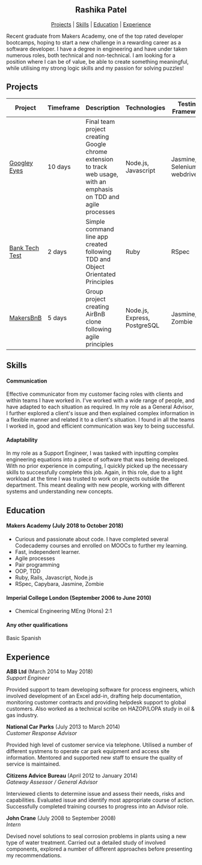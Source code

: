 <h2 align="center">Rashika Patel</h2>

<div align="center">

[Projects](#projects) | 
[Skills](#skills) | 
[Education](#education) | 
[Experience](#experience)
</div>


Recent graduate from Makers Academy, one of the top rated developer bootcamps, hoping to start a new challenge in a rewarding career as a software developer.
I have a degree in engineering and have under taken numerous roles, both technical and non-technical. 
I am looking for a position where I can be of value, be able to create something meaningful, while utilising my strong logic skills and my passion for solving puzzles!


## Projects

| Project | Timeframe | Description | Technologies | Testing Framework |
----------|-----------|-------------|----------|-------------------|
| [Googley Eyes](https://github.com/LazySamir/googley-eyes) | 10 days | Final team project creating Google chrome extension to track web usage, with an emphasis on TDD and agile processes | Node.js, Javascript | Jasmine, Selenium, webdriverIO |
| [Bank Tech Test](https://github.com/cbp10/bank_tech_test) | 2 days | Simple command line app created following TDD and Object Orientated Principles | Ruby | RSpec |
| [MakersBnB](https://github.com/DaveLawes/MakersBnB) | 5 days | Group project creating AirBnB clone following agile principles | Node.js, Express, PostgreSQL | Jasmine, Zombie |



## Skills

#### Communication

Effective communicator from my customer facing roles with clients and within teams I have worked in.
I've worked with a wide range of people, and have adapted to each situation as required. 
In my role as a General Advisor, I further explored a client's issue and then explained complex information in a flexible manner and related it to a client's situation.
I found in all the teams I worked in, good and efficient communication was key to being successful. 

#### Adaptability

In my role as a Support Engineer, I was tasked with inputting complex engineering equations into a piece of software that was being developed. With no prior experience in computing, I quickly picked up the necessary skills to successfully complete this job.
Again, in this role, due to a light workload at the time I was trusted to work on projects outside the department. This meant dealing with new people, working with different systems and understanding new concepts.


## Education

#### Makers Academy (July 2018 to October 2018)

- Curious and passionate about code. I have completed several Codecademy courses and enrolled on MOOCs to further my learning.
- Fast, independent learner.
- Agile processes
- Pair programming
- OOP, TDD
- Ruby, Rails, Javascript, Node.js
- RSpec, Capybara, Jasmine, Zombie

#### Imperial College London (September 2006 to June 2010)

- Chemical Engineering MEng (Hons) 2:1

#### Any other qualifications
Basic Spanish

## Experience

**ABB Ltd** (March 2014 to May 2018)    
*Support Engineer*  

Provided support to team developing software for process engineers, which involved development of an Excel add-in, drafting help documentation, monitoring customer contracts and providing helpdesk support to global customers.
Also worked as a technical scribe on HAZOP/LOPA study in oil & gas industry.

**National Car Parks** (July 2013 to March 2014)   
*Customer Response Advisor*  

Provided high level of customer service via telephone. 
Utilised a number of different systmens to operate car park equipment and access site information.
Mentored and supported new staff to ensure the quality of service is maintained.

**Citizens Advice Bureau** (April 2012 to January 2014)   
*Gateway Assessor / General Advisor*  

Interviewed clients to determine issue and assess their needs, risks and capabilities. 
Evaluated issue and identify most appropriate course of action.
Successfully completed training courses to progress into an Advisor role.

**John Crane** (July 2008 to September 2008)   
*Intern*  

Devised novel solutions to seal corrosion problems in plants using a new type of water treatment.
Carried out a detailed study of involved components, explored a number of different approaches before presenting my recommendations.


